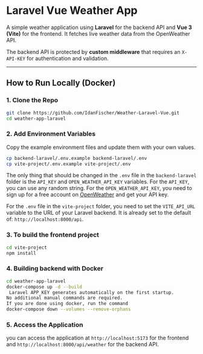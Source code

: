 # Laravel Vue Weather App

A simple weather application using **Laravel** for the backend API and **Vue 3 (Vite)** for the frontend. It fetches live weather data from the OpenWeather API.

The backend API is protected by **custom middleware** that requires an `X-API-KEY` for authentication and validation.

---

## How to Run Locally (Docker)

### 1. Clone the Repo
```bash
git clone https://github.com/IdanFischer/Weather-Laravel-Vue.git
cd weather-app-laravel
```
### 2. Add Environment Variables
Copy the example environment files and update them with your own values.
```bash
cp backend-laravel/.env.example backend-laravel/.env
cp vite-project/.env.example vite-project/.env
```
The only thing that should be changed in the `.env` file in the `backend-laravel` folder is the `API_KEY` and `OPEN_WEATHER_API_KEY` variables. For the `API_KEY`, you can use any random string. For the `OPEN_WEATHER_API_KEY`, you need to sign up for a free account on [OpenWeather](https://openweathermap.org/api) and get your API key.

For the `.env` file in the `vite-project` folder, you need to set the `VITE_API_URL` variable to the URL of your Laravel backend. It is already set to the default of: `http://localhost:8000/api`.

### 3. To build the frontend project
```bash
cd vite-project
npm install
```

### 4. Building backend with Docker
```bash
cd weather-app-laravel
docker-compose up -d --build
 Laravel APP_KEY generates automatically on the first startup.
No additional manual commands are required.
If you are done using docker, run the command
docker-compose down --volumes --remove-orphans
```

### 5. Access the Application
you can access the application at `http://localhost:5173` for the frontend and `http://localhost:8000/api/weather` for the backend API.
